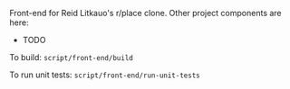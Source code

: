 Front-end for Reid Litkauo's r/place clone. Other project components are here:

- TODO

To build: `script/front-end/build`

To run unit tests: `script/front-end/run-unit-tests`
